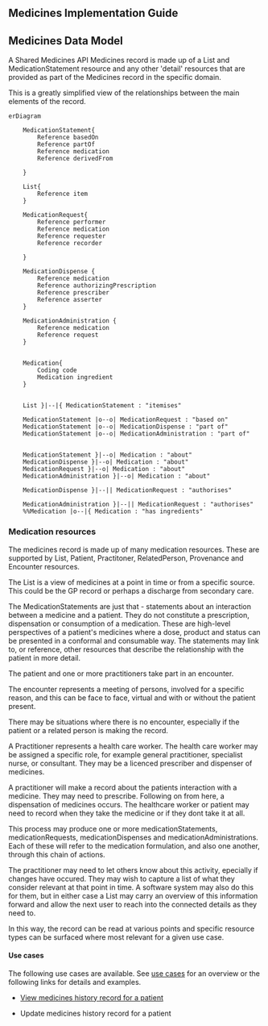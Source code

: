 ## Medicines Implementation Guide

## Medicines Data Model

A Shared Medicines API Medicines record is made up of a List and MedicationStatement resource and any other 'detail' resources that are provided as part of the Medicines record in the specific domain.

This is a greatly simplified view of the relationships between the main elements of the record.



```mermaid
erDiagram

    MedicationStatement{
        Reference basedOn
        Reference partOf
        Reference medication
        Reference derivedFrom

    }

    List{
        Reference item
    }

    MedicationRequest{
        Reference performer
        Reference medication
        Reference requester
        Reference recorder
      
    }

    MedicationDispense {
        Reference medication
        Reference authorizingPrescription
        Reference prescriber
        Reference asserter           
    }

    MedicationAdministration {
        Reference medication
        Reference request    
    }
   

    Medication{
        Coding code 
        Medication ingredient 
    }


    List }|--|{ MedicationStatement : "itemises"

    MedicationStatement |o--o| MedicationRequest : "based on"
    MedicationStatement |o--o| MedicationDispense : "part of"
    MedicationStatement |o--o| MedicationAdministration : "part of"
    

    MedicationStatement }|--o| Medication : "about"
    MedicationDispense }|--o| Medication : "about"
    MedicationRequest }|--o| Medication : "about"
    MedicationAdministration }|--o| Medication : "about"

    MedicationDispense }|--|| MedicationRequest : "authorises"

    MedicationAdministration }|--|| MedicationRequest : "authorises"
    %%Medication |o--|{ Medication : "has ingredients"
```

### Medication resources 

The medicines record is made up of many medication resources. These are supported by List, Patient, Practitoner, RelatedPerson, Provenance and Encounter resources.

The List is a view of medicines at a point in time or from a specific source. This could be the GP record or perhaps a discharge from secondary care. 

The MedicationStatements are just that - statements about an interaction between a medicine and a patient. They do not constitute a prescription, dispensation or consumption of a medication. These are high-level perspectives of a patient's medicines where a dose, product and status can be presented in a conformal and consumable way. The statements may link to, or reference, other resources that describe the relationship with the patient in more detail. 


The patient and one or more practitioners take part in an encounter.  

The encounter represents a meeting of persons, involved for a specific reason, and this can be face to face, virtual and with or without the patient present. 

There may be situations where there is no encounter, especially if the patient or a related person is making the record.

A Practitioner represents a health care worker. The health care worker may be assigned a specific role, for example general practitioner, specialist nurse, or consultant. They may be a licenced prescriber and dispenser of medicines.

A practitioner will make a record about the patients interaction with a medicine. They may need to prescribe. Following on from here, a dispensation of medicines occurs. The healthcare worker or patient may need to record when they take the medicine or if they dont take it at all. 

This process may produce one or more medicationStatements, medicationRequests,  medicationDispenses and medicationAdministrations. Each of these will refer to the medication formulation, and also one another, through this chain of actions.

The practitioner may need to let others know about this activity, epecially if changes have occured. They may wish to capture a list of what they consider relevant at that point in time. A software system may also do this for them, but in either case a List may carry an overview of this information forward and allow the next user to reach into the connected details as they need to.

In this way, the record can be read at various points and specific resource types can be surfaced where most relevant for a given use case.


#### Use cases

The following use cases are available. See [use cases](usecase/index.md) for an overview or the following links for details and examples.

* [View medicines history record for a patient](usecase/view-medicines-history/index.md)

* Update medicines history record for a patient






